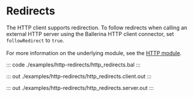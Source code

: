 # Redirects

The HTTP client supports redirection. To follow redirects when calling an external HTTP server using the Ballerina
HTTP client connector, set `followRedirect` to `true`.<br/><br/>
For more information on the underlying module, 
see the [HTTP module](https://docs.central.ballerina.io/ballerina/http/latest/).

::: code ./examples/http-redirects/http_redirects.bal :::

::: out ./examples/http-redirects/http_redirects.client.out :::

::: out ./examples/http-redirects/http_redirects.server.out :::